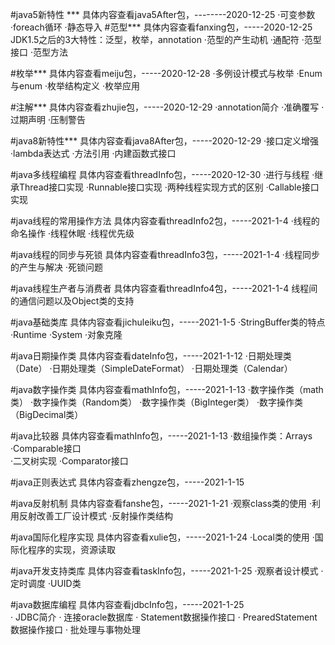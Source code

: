 #java5新特性 *** 具体内容查看java5After包，--------2020-12-25
    ·可变参数
    ·foreach循环
    ·静态导入
#范型***        具体内容查看fanxing包，-----2020-12-25
    JDK1.5之后的3大特性：泛型，枚举，annotation
    ·范型的产生动机
    ·通配符
    ·范型接口
    ·范型方法
    
#枚举***       具体内容查看meiju包，-----2020-12-28
    ·多例设计模式与枚举
    ·Enum与enum
    ·枚举结构定义
    ·枚举应用
    
#注解***       具体内容查看zhujie包，-----2020-12-29
    ·annotation简介
    ·准确覆写
    ·过期声明
    ·压制警告

#java8新特性***       具体内容查看java8After包，-----2020-12-29
    ·接口定义增强
    ·lambda表达式
    ·方法引用
    ·内建函数式接口
    
#java多线程编程      具体内容查看threadInfo包，-----2020-12-30
    ·进行与线程
    ·继承Thread接口实现
    ·Runnable接口实现
    ·两种线程实现方式的区别
    ·Callable接口实现
    
#java线程的常用操作方法      具体内容查看threadInfo2包，-----2021-1-4
    ·线程的命名操作
    ·线程休眠
    ·线程优先级
    
#java线程的同步与死锁      具体内容查看threadInfo3包，-----2021-1-4
    ·线程同步的产生与解决
    ·死锁问题

#java线程生产者与消费者     具体内容查看threadInfo4包，-----2021-1-4
    线程间的通信问题以及Object类的支持

#java基础类库    具体内容查看jichuleiku包，-----2021-1-5
    ·StringBuffer类的特点
    ·Runtime
    ·System
    ·对象克隆
    
#java日期操作类   具体内容查看dateInfo包，-----2021-1-12
    ·日期处理类（Date）
    ·日期处理类（SimpleDateFormat）
    ·日期处理类（Calendar）
    
#java数字操作类   具体内容查看mathInfo包，-----2021-1-13
    ·数字操作类（math类）
    ·数字操作类（Random类）
    ·数字操作类（BigInteger类）
    ·数字操作类（BigDecimal类）
    
#java比较器  具体内容查看mathInfo包，-----2021-1-13
    ·数组操作类：Arrays
    ·Comparable接口   
    ·二叉树实现
    ·Comparator接口
    
#java正则表达式  具体内容查看zhengze包，-----2021-1-15

#java反射机制  具体内容查看fanshe包，-----2021-1-21
    ·观察class类的使用
    ·利用反射改善工厂设计模式
    ·反射操作类结构
    
#java国际化程序实现  具体内容查看xulie包，-----2021-1-24
    ·Local类的使用
    ·国际化程序的实现，资源读取
    
#java开发支持类库  具体内容查看taskInfo包，-----2021-1-25
    ·观察者设计模式
    ·定时调度
    ·UUID类    
    
#java数据库编程  具体内容查看jdbcInfo包，-----2021-1-25   
    · JDBC简介
    · 连接oracle数据库
    · Statement数据操作接口
    · PrearedStatement数据操作接口
    · 批处理与事物处理 